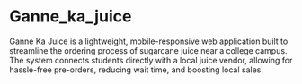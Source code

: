 # Ganne_ka_juice
Ganne Ka Juice is a lightweight, mobile-responsive web application built to streamline the ordering process of sugarcane juice near a college campus. The system connects students directly with a local juice vendor, allowing for hassle-free pre-orders, reducing wait time, and boosting local sales.
